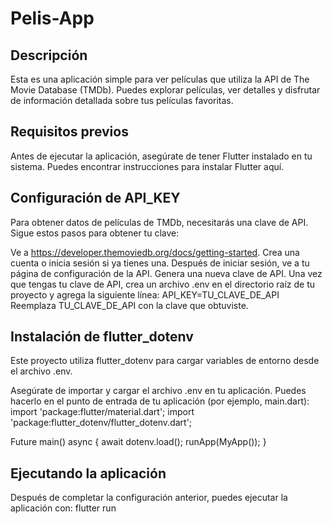 
# Pelis-App

## Descripción
Esta es una aplicación simple para ver películas que utiliza la API de The Movie Database (TMDb). Puedes explorar películas, ver detalles y disfrutar de información detallada sobre tus películas favoritas.

## Requisitos previos
Antes de ejecutar la aplicación, asegúrate de tener Flutter instalado en tu sistema. Puedes encontrar instrucciones para instalar Flutter aquí.

## Configuración de API_KEY
Para obtener datos de películas de TMDb, necesitarás una clave de API. Sigue estos pasos para obtener tu clave:

Ve a https://developer.themoviedb.org/docs/getting-started.
Crea una cuenta o inicia sesión si ya tienes una.
Después de iniciar sesión, ve a tu página de configuración de la API.
Genera una nueva clave de API.
Una vez que tengas tu clave de API, crea un archivo .env en el directorio raíz de tu proyecto y agrega la siguiente línea:
API_KEY=TU_CLAVE_DE_API
Reemplaza TU_CLAVE_DE_API con la clave que obtuviste.

## Instalación de flutter_dotenv
Este proyecto utiliza flutter_dotenv para cargar variables de entorno desde el archivo .env.

Asegúrate de importar y cargar el archivo .env en tu aplicación. Puedes hacerlo en el punto de entrada de tu aplicación (por ejemplo, main.dart):
import 'package:flutter/material.dart';
import 'package:flutter_dotenv/flutter_dotenv.dart';

Future main() async {
  await dotenv.load();
  runApp(MyApp());
}

## Ejecutando la aplicación
Después de completar la configuración anterior, puedes ejecutar la aplicación con:
flutter run

